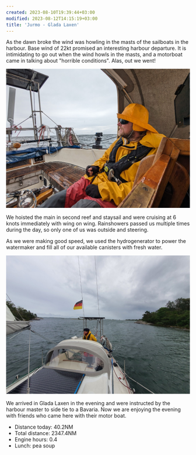 ```yaml
---
created: 2023-08-10T19:39:44+03:00
modified: 2023-08-12T14:15:19+03:00
title: 'Jurmo - Glada Laxen'
---
```


As the dawn broke the wind was howling in the masts of the sailboats in the harbour. Base wind of 22kt promised an interesting harbour departure. It is intimidating to go out when the wind howls in the masts, and a motorboat came in talking about "horrible conditions". Alas, out we went!

![Image](../2023/14da83adfd3ff5e9a01c53443d76a9b6.jpg) 

We hoisted the main in second reef and staysail and were cruising at 6 knots immediately with wing on wing. Rainshowers passed us multiple times during the day, so only one of us was outside and steering.

As we were making good speed, we used the hydrogenerator to power the watermaker and fill all of our available canisters with fresh water.

![Image](../2023/68cb82b7d940dfb44a9ba7172a8705fc.jpg)  

We arrived in Glada Laxen in the evening and were instructed by the harbour master to side tie to a Bavaria. Now we are enjoying the evening with friends who came here with their motor boat.

* Distance today: 40.2NM
* Total distance: 2347.4NM
* Engine hours: 0.4
* Lunch: pea soup
